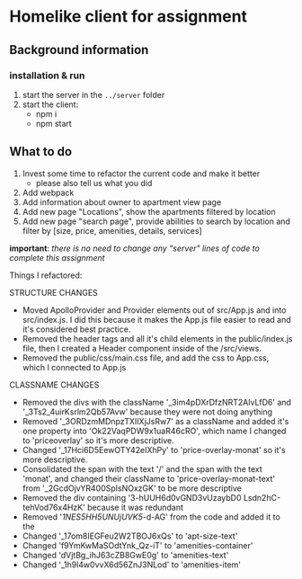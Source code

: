 # Homelike client for assignment

## Background information

### installation & run
1. start the server in the `../server` folder
1. start the client:
    - npm i
    - npm start

## What to do
1. Invest some time to refactor the current code and make it better
    - please also tell us what you did
1. Add webpack
1. Add information about owner to apartment view page
1. Add new page "Locations", show the apartments filtered by location
1. Add new page "search page", provide abilities to search by location and filter by [size, price, amenities, details, services]

**important**: _there is no need to change any "server" lines of code to complete this assignment_


Things I refactored:

STRUCTURE CHANGES
- Moved ApolloProvider and Provider elements out of src/App.js and into src/index.js. I did this because it makes the App.js file easier to read and it's considered best practice.
- Removed the header tags and all it's child elements in the public/index.js file, then I created a Header component inside of the /src/views. 
- Removed the public/css/main.css file, and add the css to App.css, which I connected to App.js

CLASSNAME CHANGES
- Removed the divs with the className '_3im4pDXrDfzNRT2AlvLfD6' and '_3Ts2_4uirKsrlm2Qb57Avw' because they were not doing anything
- Removed '_3ORDzmMDnpzTXIIXjJsRw7' as a className and added it's one property into 'Ok22VaqPDW9x1uaR46cRO', which name I changed to 'priceoverlay' so it's more descriptive.
- Changed '_17Hci6D5EewOTY42eIXhPy' to 'price-overlay-monat' so it's more descriptive.
- Consolidated the span with the text '/' and the span with the text 'monat', and changed their className to 'price-overlay-monat-text' from '_2GcdOjvYR400SpIsNOxzGK' to be more descriptive
- Removed the div containing '3-hUUH6d0vGND3vUzaybD0 Lsdn2hC-tehVod76x4HzK' because it was redundant
- Removed '_1NES5HH5UNUjUVK5_-d-AG' from the code and added it to the 
- Changed '_17om8IEGFeu2W2TBOJ6xQs' to 'apt-size-text'
- Changed 'f9YmKwMaSOdtYnk_Qz-iT' to 'amenities-container'
- Changed 'dVjtBg_ihJ63cZB8GwE0g' to 'amenities-text'
- Changed '_1h9l4w0vvX6d56ZnJ3NLod' to 'amenities-item'